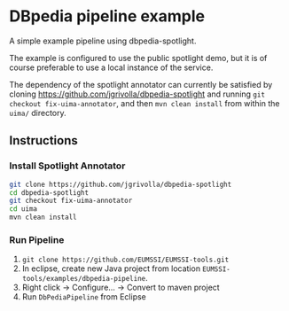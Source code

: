 DBpedia pipeline example
========================

A simple example pipeline using dbpedia-spotlight.

The example is configured to use the public spotlight demo, but it is of course preferable to use a local instance of the service.

The dependency of the spotlight annotator can currently be satisfied by cloning https://github.com/jgrivolla/dbpedia-spotlight and running `git checkout fix-uima-annotator`, and then `mvn clean install` from within the `uima/` directory.

Instructions
------------

### Install Spotlight Annotator
```bash
git clone https://github.com/jgrivolla/dbpedia-spotlight
cd dbpedia-spotlight
git checkout fix-uima-annotator
cd uima
mvn clean install
```

### Run Pipeline

1. `git clone https://github.com/EUMSSI/EUMSSI-tools.git`
2. In eclipse, create new Java project from location `EUMSSI-tools/examples/dbpedia-pipeline`.
3. Right click -> Configure... -> Convert to maven project
3. Run `DbPediaPipeline` from Eclipse
